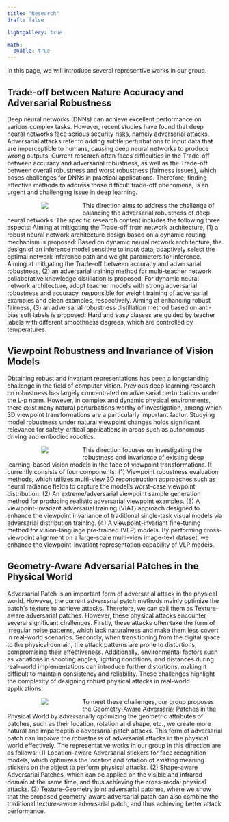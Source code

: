 ```yaml
---
title: "Research"
draft: false

lightgallery: true

math:
  enable: true
---
```


In this page, we will introduce several representive works in our group.

## Trade-off between Nature Accuracy and Adversarial Robustness

Deep neural networks (DNNs) can achieve excellent performance on various complex tasks. However, recent studies have found that deep neural networks face serious security risks, namely adversarial attacks. Adversarial attacks refer to adding subtle perturbations to input data that are imperceptible to humans, causing deep neural networks to produce wrong outputs. Current research often faces difficulties in the Trade-off between accuracy and adversarial robustness, as well as the Trade-off between overall robustness and worst robustness (fairness issues), which poses challenges for DNNs in practical applications. Therefore, finding effective methods to address those difficult trade-off phenomena, is an urgent and challenging issue in deep learning.

<div class="framework">
<img src="/research/framework_1.jpg">
</div>


This direction aims to address the challenge of balancing the adversarial robustness of deep neural networks. The specific research content includes the following three aspects: Aiming at mitigating the Trade-off from network architecture, (1) a robust neural network architecture design based on a dynamic routing mechanism is proposed: Based on dynamic neural network architecture, the design of an inference model sensitive to input data, adaptively select the optimal network inference path and weight parameters for inference. Aiming at mitigating the Trade-off between accuracy and adversarial robustness, (2) an adversarial training method for multi-teacher network collaborative knowledge distillation is proposed: For dynamic neural network architecture, adopt teacher models with strong adversarial robustness and accuracy, responsible for weight training of adversarial examples and clean examples, respectively. Aiming at enhancing robust fairness, (3) an adversarial robustness distillation method based on anti-bias soft labels is proposed: Hard and easy classes are guided by teacher labels with different smoothness degrees, which are controlled by temperatures.


## Viewpoint Robustness and Invariance of Vision Models

Obtaining robust and invariant representations has been a longstanding challenge in the field of computer vision. Previous deep learning research on robustness has largely concentrated on adversarial perturbations under the L-p norm. However, in complex and dynamic physical environments, there exist many natural perturbations worthy of investigation, among which 3D viewpoint transformations are a particularly important factor. Studying model robustness under natural viewpoint changes holds significant relevance for safety-critical applications in areas such as autonomous driving and embodied robotics.

<div class="framework">
<img src="/research/framework_2.jpg">
</div>

This direction focuses on investigating the robustness and invariance of existing deep learning-based vision models in the face of viewpoint transformations. It currently consists of four components: (1) Viewpoint robustness evaluation methods, which utilizes multi-view 3D reconstruction approaches such as neural radiance fields to capture the model’s worst-case viewpoint distribution. (2) An extreme/adversarial viewpoint sample generation method for producing realistic adversarial viewpoint examples. (3) A viewpoint-invariant adversarial training (VIAT) approach designed to enhance the viewpoint invariance of traditional single-task visual models via adversarial distribution training. (4) A viewpoint-invariant fine-tuning method for vision-language pre-trained (VLP) models. By performing cross-viewpoint alignment on a large-scale multi-view image-text dataset, we enhance the viewpoint-invariant representation capability of VLP models.

## Geometry-Aware Adversarial Patches in the Physical World

Adversarial Patch is an important form of adversarial attack in the physical world. However, the current adversarial patch methods mainly optimize the patch's texture to achieve attacks. Therefore, we can call them as Texture-aware adversarial patches. However, these physical attacks encounter several significant challenges. Firstly, these attacks often take the form of irregular noise patterns, which lack naturalness and make them less covert in real-world scenarios. Secondly, when transitioning from the digital space to the physical domain, the attack patterns are prone to distortions, compromising their effectiveness. Additionally, environmental factors such as variations in shooting angles, lighting conditions, and distances during real-world implementations can introduce further distortions, making it difficult to maintain consistency and reliability. These challenges highlight the complexity of designing robust physical attacks in real-world applications.

<div class="framework">
<img src="/research/framework_3.jpg">
</div>

To meet these challenges, our group proposes the Geometry-Aware Adversarial Patches in the Physical World by adversarially optimizing the geometric attributes of patches, such as their location, rotation and shape, etc., we create more natural and imperceptible adversarial patch attacks. This form of adversarial patch can improve the robustness of adversarial attacks in the physical world effectively. The representative works in our group in this direction are as follows: (1) Location-aware Adversarial stickers for face recognition models, which optimizes the location and rotation of existing meaning stickers on the object to perform physical attacks. (2) Shape-aware Adversarial Patches, which can be applied on the visible and infrared domain at the same time, and thus achieving the cross-modal physical attacks. (3) Texture-Geometry joint adversarial patches, where we show that the proposed geometry-aware adversarial patch can also combine the traditional texture-aware adversarial patch, and thus achieving better attack performance.  

<style>
    .framework {
        width: auto;
        height: auto;
        display: flex;
        /* border-radius: 50%; */
        align-items: center;
        justify-content: center;
        overflow: hidden;
        float: left;
        margin-left: 80px;
        margin-right: 80px;
        margin-bottom: 10px;
    }
</style>
